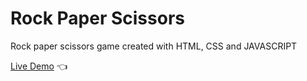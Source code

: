 # Rock Paper Scissors
Rock paper scissors game created with HTML, CSS and JAVASCRIPT

[Live Demo](https://furip0x.github.io/rock_paper_scissors "Live Demo") :point_left:
